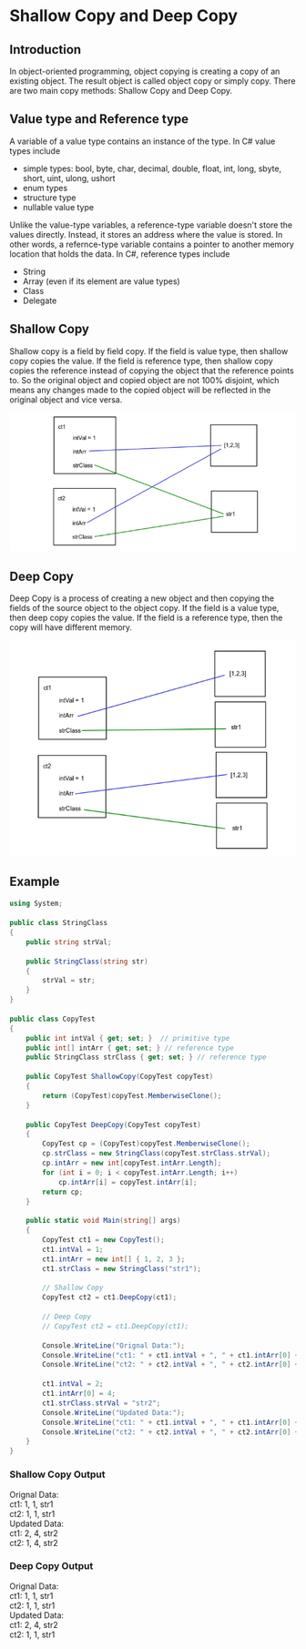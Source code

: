 # Shallow Copy and Deep Copy

## Introduction
In object-oriented programming, object copying is creating a copy of an existing object. The result object is called object copy or simply copy. There are two main copy methods: Shallow Copy and Deep Copy.

## Value type and Reference type
A variable of a value type contains an instance of the type. In C# value types include
- simple types: bool, byte, char, decimal, double, float, int, long, sbyte, short, uint, ulong, ushort
- enum types
- structure type
- nullable value type

Unlike the value-type variables, a reference-type variable doesn't store the values directly. Instead, it stores an address where the value is stored. In other words, a refernce-type variable contains a pointer to another memory location that holds the data. In C#, reference types include
- String
- Array (even if its element are value types)
- Class
- Delegate

## Shallow Copy
Shallow copy is a field by field copy. If the field is value type, then shallow copy copies the value. If the field is reference type, then shallow copy copies the reference instead of copying the object that the reference points to. So the original object and copied object are not 100% disjoint, which means any changes made to the copied object will be reflected in the original object and vice versa.

![Shallow Copy](img/ShallowCopy.PNG)


## Deep Copy
Deep Copy is a process of creating a new object and then copying the fields of the source object to the object copy. If the field is a value type, then deep copy copies the value. If the field is a reference type, then the copy will have different memory.

![Deep Copy](img/DeepCopy.PNG)

## Example
```C#
using System;

public class StringClass
{
    public string strVal;

    public StringClass(string str)
    {
        strVal = str;
    }
}

public class CopyTest
{
    public int intVal { get; set; }  // primitive type
    public int[] intArr { get; set; } // reference type
    public StringClass strClass { get; set; } // reference type

    public CopyTest ShallowCopy(CopyTest copyTest)
    {
        return (CopyTest)copyTest.MemberwiseClone();
    }

    public CopyTest DeepCopy(CopyTest copyTest)
    {
        CopyTest cp = (CopyTest)copyTest.MemberwiseClone();
        cp.strClass = new StringClass(copyTest.strClass.strVal);
        cp.intArr = new int[copyTest.intArr.Length];
        for (int i = 0; i < copyTest.intArr.Length; i++)
            cp.intArr[i] = copyTest.intArr[i];
        return cp;
    }

    public static void Main(string[] args)
    {
        CopyTest ct1 = new CopyTest();
        ct1.intVal = 1;
        ct1.intArr = new int[] { 1, 2, 3 };
        ct1.strClass = new StringClass("str1");

        // Shallow Copy
        CopyTest ct2 = ct1.DeepCopy(ct1);

        // Deep Copy
        // CopyTest ct2 = ct1.DeepCopy(ct1);
        
        Console.WriteLine("Orignal Data:");
        Console.WriteLine("ct1: " + ct1.intVal + ", " + ct1.intArr[0] + ", " + ct1.strClass.strVal);
        Console.WriteLine("ct2: " + ct2.intVal + ", " + ct2.intArr[0] + ", " + ct2.strClass.strVal);

        ct1.intVal = 2;
        ct1.intArr[0] = 4;
        ct1.strClass.strVal = "str2";
        Console.WriteLine("Updated Data:");
        Console.WriteLine("ct1: " + ct1.intVal + ", " + ct1.intArr[0] + ", " + ct1.strClass.strVal);
        Console.WriteLine("ct2: " + ct2.intVal + ", " + ct2.intArr[0] + ", " + ct2.strClass.strVal);
    }
}
```
### Shallow Copy Output
Orignal Data:</br>
ct1: 1, 1, str1</br>
ct2: 1, 1, str1</br>
Updated Data:</br>
ct1: 2, 4, str2</br>
ct2: 1, 4, str2</br>

### Deep Copy Output
Orignal Data:</br>
ct1: 1, 1, str1</br>
ct2: 1, 1, str1</br>
Updated Data:</br>
ct1: 2, 4, str2</br>
ct2: 1, 1, str1</br>
